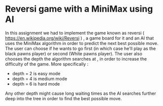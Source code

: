 # Reversi game with a MiniMax using AI
In this assignment we had to implement the game known as reversi ( https://en.wikipedia.org/wiki/Reversi ) , a game board for it and an AI that uses the MiniMax algorithm in order to predict the next best possible move. The user can choose if he wants to go first (in which case he'll play as the black pawns player) or second (White pawns player). The user also chooses the depth the algorithm searches at , in order to increase the difficulty of the game. More specifically :
- depth = 2 is easy mode
- depth = 4 is medium mode
- depth = 6 is hard mode

Any other depth might cause long waiting times as the AI searches further deep into the tree in order to find the best possible move.
